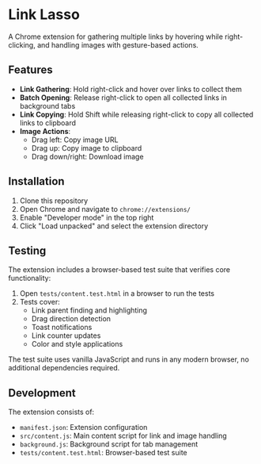 # Link Lasso

A Chrome extension for gathering multiple links by hovering while right-clicking, and handling images with gesture-based actions.

## Features

- **Link Gathering**: Hold right-click and hover over links to collect them
- **Batch Opening**: Release right-click to open all collected links in background tabs
- **Link Copying**: Hold Shift while releasing right-click to copy all collected links to clipboard
- **Image Actions**: 
  - Drag left: Copy image URL
  - Drag up: Copy image to clipboard
  - Drag down/right: Download image

## Installation

1. Clone this repository
2. Open Chrome and navigate to `chrome://extensions/`
3. Enable "Developer mode" in the top right
4. Click "Load unpacked" and select the extension directory

## Testing

The extension includes a browser-based test suite that verifies core functionality:

1. Open `tests/content.test.html` in a browser to run the tests
2. Tests cover:
   - Link parent finding and highlighting
   - Drag direction detection
   - Toast notifications
   - Link counter updates
   - Color and style applications

The test suite uses vanilla JavaScript and runs in any modern browser, no additional dependencies required.

## Development

The extension consists of:
- `manifest.json`: Extension configuration
- `src/content.js`: Main content script for link and image handling
- `background.js`: Background script for tab management
- `tests/content.test.html`: Browser-based test suite 